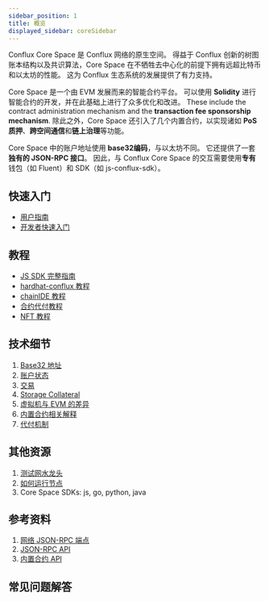 ```yaml
---
sidebar_position: 1
title: 概览
displayed_sidebar: coreSidebar
---
```


Conflux Core Space 是 Conflux 网络的原生空间。 得益于 Conflux 创新的树图账本结构以及共识算法，Core Space 在不牺牲去中心化的前提下拥有远超比特币和以太坊的性能。 这为 Conflux 生态系统的发展提供了有力支持。

Core Space 是一个由 EVM 发展而来的智能合约平台。 可以使用 **Solidity** 进行智能合约的开发，并在此基础上进行了众多优化和改进。 These include the contract administration mechanism and the **transaction fee sponsorship mechanism**. 除此之外，Core Space 还引入了几个内置合约，以实现诸如 **PoS 质押**、**跨空间通信**和**链上治理**等功能。

Core Space 中的账户地址使用 **base32编码**，与以太坊不同。 它还提供了一套**独有的 JSON-RPC 接口**。 因此，与 Conflux Core Space 的交互需要使用**专有**钱包（如 Fluent）和 SDK（如 js-conflux-sdk）。

## 快速入门

- [用户指南](./getting-started/)
- [开发者快速入门](./core-developer-quickstart)

## 教程

- [JS SDK 完整指南](./tutorials/js-conflux-sdk)
- [hardhat-conflux 教程](./tutorials/hard-conflux-plugin)
- [chainIDE 教程](./tutorials/chainide)
- [合约代付教程](./tutorials/how-to-sponsor-contract)
- [NFT 教程](./tutorials/nft-tutorial)

## 技术细节

1. [Base32 地址](./core-space-basics/addses)
2. [账户状态](./core-space-basics/account)
3. [交易](./core-space-basics/transactions/overview.md)
4. [Storage Collateral](./core-space-basics/storage)
5. [虚拟机与 EVM 的差异](./core-space-basics/vm-difference)
6. [内置合约相关解释](./core-space-basics/internal-contracts/)
7. [代付机制](./core-space-basics/sponsor-mechanism)

## 其他资源

1. [测试网水龙头](https://faucet.confluxnetwork.org/)
2. [如何运行节点](../general/run-a-node/Overview)
3. Core Space SDKs: js, go, python, java

## 参考资料

1. [网络 JSON-RPC 端点](./core-endpoints.md)
2. [JSON-RPC API](./build/json-rpc/)
3. [内置合约 API ](./core-space-basics/internal-contracts/)

## 常见问题解答
